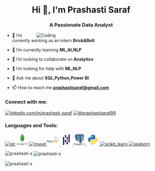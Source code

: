 
<h1 align="center">Hi 👋, I'm Prashasti Saraf</h1>
<h3 align="center">A Passionate Data Analyst</h3>
<img align="right" alt="Coding" width="400" src="https://cdn.dribbble.com/users/20368/screenshots/4012238/media/a527f691d3c789ed7618f1c3edea804c.gif">


- 🔭 I’m currently working as an intern **Brick&Bolt**

- 🌱 I’m currently learning **ML,AI,NLP**

- 👯 I’m looking to collaborate on **Analytics**

- 🤝 I’m looking for help with **ML,NLP**

- 💬 Ask me about **SQL,Python,Power BI**

- 📫 How to reach me **prashastisaraf@gmail.com**

<h3 align="left">Connect with me:</h3>
<p align="left">
<a href="https://linkedin.com/in/linkedin.com/in/prashasti-saraf" target="blank"><img align="center" src="https://raw.githubusercontent.com/rahuldkjain/github-profile-readme-generator/master/src/images/icons/Social/linked-in-alt.svg" alt="linkedin.com/in/prashasti-saraf" height="30" width="40" /></a>
<a href="https://www.hackerrank.com/@prashastisaraf99" target="blank"><img align="center" src="https://raw.githubusercontent.com/rahuldkjain/github-profile-readme-generator/master/src/images/icons/Social/hackerrank.svg" alt="@prashastisaraf99" height="30" width="40" /></a>
</p>

<h3 align="left">Languages and Tools:</h3>
<p align="left"> <a href="https://git-scm.com/" target="_blank" rel="noreferrer"> <img src="https://www.vectorlogo.zone/logos/git-scm/git-scm-icon.svg" alt="git" width="40" height="40"/> </a> <a href="https://www.mongodb.com/" target="_blank" rel="noreferrer"> <img src="https://raw.githubusercontent.com/devicons/devicon/master/icons/mongodb/mongodb-original-wordmark.svg" alt="mongodb" width="40" height="40"/> </a> <a href="https://www.microsoft.com/en-us/sql-server" target="_blank" rel="noreferrer"> <img src="https://www.svgrepo.com/show/303229/microsoft-sql-server-logo.svg" alt="mssql" width="40" height="40"/> </a> <a href="https://www.mysql.com/" target="_blank" rel="noreferrer"> <img src="https://raw.githubusercontent.com/devicons/devicon/master/icons/mysql/mysql-original-wordmark.svg" alt="mysql" width="40" height="40"/> </a> <a href="https://pandas.pydata.org/" target="_blank" rel="noreferrer"> <img src="https://raw.githubusercontent.com/devicons/devicon/2ae2a900d2f041da66e950e4d48052658d850630/icons/pandas/pandas-original.svg" alt="pandas" width="40" height="40"/> </a> <a href="https://www.postgresql.org" target="_blank" rel="noreferrer"> <img src="https://raw.githubusercontent.com/devicons/devicon/master/icons/postgresql/postgresql-original-wordmark.svg" alt="postgresql" width="40" height="40"/> </a> <a href="https://www.python.org" target="_blank" rel="noreferrer"> <img src="https://raw.githubusercontent.com/devicons/devicon/master/icons/python/python-original.svg" alt="python" width="40" height="40"/> </a> <a href="https://scikit-learn.org/" target="_blank" rel="noreferrer"> <img src="https://upload.wikimedia.org/wikipedia/commons/0/05/Scikit_learn_logo_small.svg" alt="scikit_learn" width="40" height="40"/> </a> <a href="https://seaborn.pydata.org/" target="_blank" rel="noreferrer"> <img src="https://seaborn.pydata.org/_images/logo-mark-lightbg.svg" alt="seaborn" width="40" height="40"/> </a> </p>

<p><img align="left" src="https://github-readme-stats.vercel.app/api/top-langs?username=prashasti-s&show_icons=true&locale=en&layout=compact" alt="prashasti-s" /></p>

<p>&nbsp;<img align="center" src="https://github-readme-stats.vercel.app/api?username=prashasti-s&show_icons=true&locale=en" alt="prashasti-s" /></p>

<p><img align="center" src="https://github-readme-streak-stats.herokuapp.com/?user=prashasti-s&" alt="prashasti-s" /></p>
